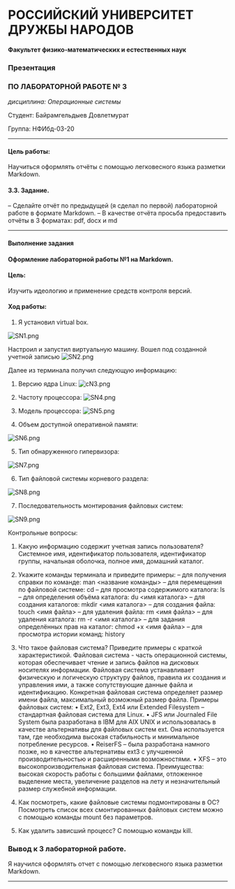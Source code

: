 # РОССИЙСКИЙ УНИВЕРСИТЕТ ДРУЖБЫ НАРОДОВ
#### Факультет физико-математических и естественных наук

### Презентация
### ПО ЛАБОРАТОРНОЙ РАБОТЕ № 3

*дисциплина:	Операционные системы*

Студент: Байрамгельдыев Довлетмурат   

Группа: НФИбд-03-20

-----

#### Цель работы:
Научиться оформлять отчёты с помощью легковесного языка разметки Markdown.

#### 3.3. Задание.
– Сделайте отчёт по предыдущей (я сделал по первой) лабораторной работе в формате Markdown.
– В качестве отчёта просьба предоставить отчёты в 3 форматах: pdf, docx и md

----

#### Выполнение задания

#### Оформление лабораторной работы №1 на Markdown.

#### Цель:
Изучить идеологию и применение средств контроля версий.
#### Ход работы:
1. Я установил virtual box.

![SN1.png](https://ic.wampi.ru/2021/05/01/SN1.png)

Настроил и запустил виртуальную машину. Вошел под созданной учетной записью
![SN2.png](https://ic.wampi.ru/2021/05/01/SN2.png)

Далее из терминала получил следующую информацию:

1) Версию ядра Linux:
   ![cN3.png](https://ic.wampi.ru/2021/05/01/cN3.png)


2) Частоту процессора:
![SN4.png](https://ic.wampi.ru/2021/05/01/SN4.png)

3) Модель процессора:
   ![SN5.png](https://ic.wampi.ru/2021/05/01/SN5.png)


4) Объем доступной оперативной памяти: 

![SN6.png](https://ic.wampi.ru/2021/05/01/SN6.png)

5) Тип обнаруженного гипервизора:

![SN7.png](https://ic.wampi.ru/2021/05/01/SN7.png)

6) Тип файловой системы корневого раздела:

![SN8.png](https://ic.wampi.ru/2021/05/01/SN8.png)

7) Последовательность монтирования файловых систем:

![SN9.png](https://ic.wampi.ru/2021/05/01/SN9.png)

Контрольные вопросы:
1) Какую информацию содержит учетная запись пользователя?
   Системное имя, идентификатор пользователя, идентификатор группы, начальная оболочка, полное имя, домашний каталог.

2) Укажите команды терминала и приведите примеры:
    – для получения справки по команде: man <название команды>
    – для перемещения по файловой системе: cd
    – для просмотра содержимого каталога: ls
    – для определения объёма каталога: du <имя каталога>
    – для создания каталогов: mkdir <имя каталога>
    – для создания файла: touch <имя файла>
    – для удаления файла: rm <имя файла>
    – для удаления каталога: rm -r <имя каталога>
    – для задания определённых прав на каталог: chmod +x <имя файла>
    – для просмотра истории команд: history

3) Что такое файловая система? Приведите примеры с краткой характеристикой.
    Файловая система - часть операционной системы, которая обеспечивает чтение и запись файлов на дисковых носителях информации. Файловая система устанавливает физическую и логическую структуру файлов, правила их создания и управления ими, а также сопутствующие данные файла и идентификацию. Конкретная файловая система определяет размер имени файла, максимальный возможный размер файла.
    Примеры файловых систем:
    • Ext2, Ext3, Ext4 или Extended Filesystem – стандартная файловая система                           для Linux.
    • JFS или Journaled File System была разработана в IBM для AIX UNIX и использовалась в качестве альтернативы для файловых систем ext. Она используется там, где необходима высокая стабильность и минимальное потребление ресурсов.
    • ReiserFS – была разработана намного позже, но в качестве альтернативы ext3 с улучшенной производительностью и расширенными возможностями.
    • XFS – это высокопроизводительная файловая система. Преимущества: высокая скорость работы с большими файлами, отложенное выделение места, увеличение разделов на лету и незначительный размер служебной информации.


4) Как посмотреть, какие файловые системы подмонтированы в ОС?
    Посмотреть список всех смонтированных файловых систем можно с помощью команды mount без параметров.

5) Как удалить зависший процесс?
    С помощью команды kill.



### Вывод к 3 лабораторной работе.
Я научился оформлять отчет с помощью легковесного языка разметки Markdown.

------
